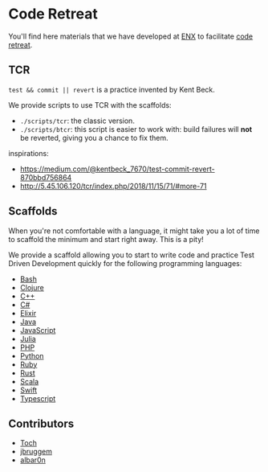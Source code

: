 # Code Retreat

You'll find here materials that we have developed at [ENX](https://euranova.eu)
to facilitate [code retreat](http://coderetreat.org).

## TCR

`test && commit || revert` is a practice invented by Kent Beck.

We provide scripts to use TCR with the scaffolds:
* `./scripts/tcr`: the classic version.
* `./scripts/btcr`: this script is easier to work with: build failures will **not**
  be reverted, giving you a chance to fix them.

inspirations:
* https://medium.com/@kentbeck_7670/test-commit-revert-870bbd756864
* http://5.45.106.120/tcr/index.php/2018/11/15/71/#more-71

## Scaffolds

When you're not comfortable with a language, it might take you a lot of time
to scaffold the minimum and start right away. This is a pity!

We provide a scaffold allowing you to start to write code and practice Test
Driven Development quickly for the following programming languages:

* [Bash](scaffolds/bash/README.md)
* [Clojure](scaffolds/clojure/README.md)
* [C++](scaffolds/cpp/README.md)
* [C#](scaffolds/csharp/README.md)
* [Elixir](scaffolds/elixir/README.md)
* [Java](scaffolds/java/README.md)
* [JavaScript](scaffolds/javascript/README.md)
* [Julia](scaffolds/julia/README.md)
* [PHP](scaffolds/php/README.md)
* [Python](scaffolds/python/README.md)
* [Ruby](scaffolds/ruby/README.md)
* [Rust](scaffolds/rust/README.md)
* [Scala](scaffolds/scala/README.md)
* [Swift](scaffolds/swift/README.md)
* [Typescript](scaffolds/typescript/README.md)

## Contributors

* [Toch](https://github.com/toch)
* [jbruggem](https://github.com/jbruggem)
* [albar0n](https://github.com/albar0n)
